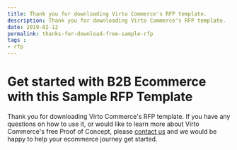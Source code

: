 ```yaml
---
title: Thank you for downloading Virto Commerce's RFP template.
description: Thank you for downloading Virto Commerce's RFP template.
date: 2019-02-12
permalink: thanks-for-download-free-sample-rfp
tags : 
- rfp
---
```

<div class="roadmap __responsive">
	<h1 class="section-t">Get started with B2B Ecommerce with this Sample RFP Template</h1>
    <div class="text">
        Thank you for downloading Virto Commerce's RFP template. If you have any questions on how to use it, or would like to learn more about Virto Commerce's free Proof of Concept,
        please <a href="/contact-us">contact us</a> and we would be happy to help your ecommerce journey get started.
        <a id="rfpDownload" href="assets/files/ecommerce-sample-rfp-template-by-virto.xlsx" />
    </div>
</div>
<script>
    $('#rfpDownload').click();
</script>